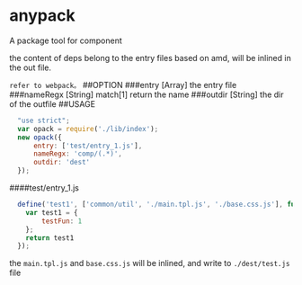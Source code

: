 # anypack
A package tool for component

the content of deps belong to the entry files based on amd, will be inlined in the out file. 

`refer to webpack。`
##OPTION
###entry [Array]
the entry file
###nameRegx [String]
match[1] return the name
###outdir [String]
the dir of the outfile
##USAGE
```js
  "use strict";
  var opack = require('./lib/index');
  new opack({
      entry: ['test/entry_1.js'],
      nameRegx: 'comp/(.*)',
      outdir: 'dest'
  });
```
####test/entry_1.js
```js
  define('test1', ['common/util', './main.tpl.js', './base.css.js'], function () {
    var test1 = {
        testFun: 1
    };
    return test1
  });
```
the `main.tpl.js` and `base.css.js` will be inlined, and write to `./dest/test.js` file
